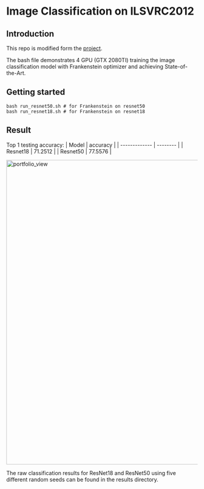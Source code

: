 # Image Classification on ILSVRC2012

## Introduction

This repo is modified form the [project](https://github.com/rwightman/pytorch-image-models).

The bash file demonstrates 4 GPU (GTX 2080TI) training the image classification model with Frankenstein optimizer and achieving State-of-the-Art.


## Getting started

```
bash run_resnet50.sh # for Frankenstein on resnet50
bash run_resnet18.sh # for Frankenstein on resnet18
```

## Result

Top 1 testing accuracy:
|     Model     | accuracy |
| ------------- | -------- |
|   Resnet18    | 71.2512  |
|   Resnet50    | 77.5576  |

<img width="800" alt="portfolio_view" src="https://github.com/acctouhou/Frankenstein_optimizer_temp/blob/main/2_Experiment_Pytorch/Imagenet_image_classification/imagenet.png">

The raw classification results for ResNet18 and ResNet50 using five different random seeds can be found in the results directory.